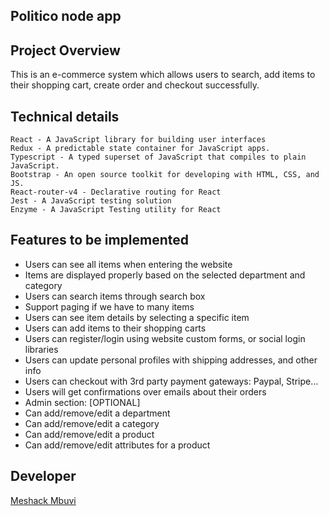 ## Politico node app

## Project Overview

This is an e-commerce system which allows users to search, add items to their shopping cart, create order and checkout successfully.

## Technical details

```
React - A JavaScript library for building user interfaces
Redux - A predictable state container for JavaScript apps.
Typescript - A typed superset of JavaScript that compiles to plain JavaScript.
Bootstrap - An open source toolkit for developing with HTML, CSS, and JS.
React-router-v4 - Declarative routing for React
Jest - A JavaScript testing solution
Enzyme - A JavaScript Testing utility for React
```

## Features to be implemented

- Users can see all items when entering the website
- Items are displayed properly based on the selected department and category
- Users can search items through search box
- Support paging if we have to many items
- Users can see item details by selecting a specific item
- Users can add items to their shopping carts
- Users can register/login using website custom forms, or social login libraries
- Users can update personal profiles with shipping addresses, and other info
- Users can checkout with 3rd party payment gateways: Paypal, Stripe…
- Users will get confirmations over emails about their orders
- Admin section: [OPTIONAL]
- Can add/remove/edit a department
- Can add/remove/edit a category
- Can add/remove/edit a product
- Can add/remove/edit attributes for a product

## Developer

[Meshack Mbuvi](https://github.com/meshack-mbuvi)
